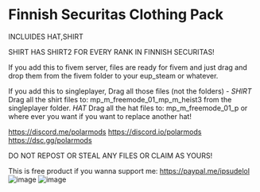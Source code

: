 # Finnish Securitas Clothing Pack

INCLUIDES HAT,SHIRT

SHIRT HAS SHIRT2 FOR EVERY RANK IN FINNISH SECURITAS!

If you add this to fivem server, files are ready for fivem and just drag and drop them from the fivem folder to your eup_steam or whatever.

If you add this to singleplayer, Drag all those files (not the folders) - 
*SHIRT* Drag all the shirt files to: mp_m_freemode_01_mp_m_heist3 from the singleplayer folder.
*HAT* Drag all the hat files to: mp_m_freemode_01_p or where ever you want if you want to replace another hat!

https://discord.me/polarmods
https://discord.io/polarmods
https://dsc.gg/polarmods

DO NOT REPOST OR STEAL ANY FILES OR CLAIM AS YOURS!


This is free product if you wanna support me: https://paypal.me/ipsudelol
![image](https://user-images.githubusercontent.com/125057675/224385469-a16b2ef7-c130-4846-a08c-35f73398752e.png)
![image](https://user-images.githubusercontent.com/125057675/224385522-9987c1b5-5855-42aa-9d5c-6d3e9b540844.png)

